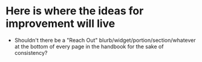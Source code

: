 # Here is where the ideas for improvement will live

- Shouldn't there be a "Reach Out" blurb/widget/portion/section/whatever at the bottom of every page in the handbook for the sake of consistency?

